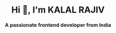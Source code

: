 <h1 align="center">Hi 👋, I'm KALAL RAJIV</h1>
<h3 align="center">A passionate frontend developer from India</h3>
